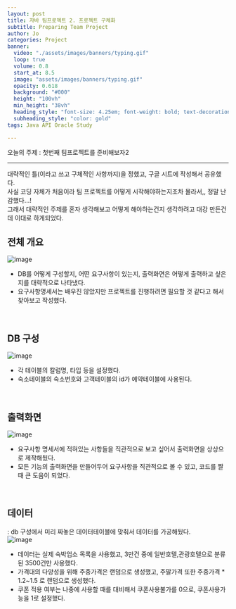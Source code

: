 ```yaml
---
layout: post
title: 자바 팀프로젝트 2. 프로젝트 구체화
subtitle: Preparing Team Project 
author: Jo
categories: Project
banner: 
  video: "./assets/images/banners/typing.gif"
  loop: true
  volume: 0.8
  start_at: 8.5
  image: "assets/images/banners/typing.gif"
  opacity: 0.618
  background: "#000"
  height: "100vh"
  min_height: "38vh"
  heading_style: "font-size: 4.25em; font-weight: bold; text-decoration: underline"
  subheading_style: "color: gold"
tags: Java API Oracle Study

---
```



오늘의 주제 : 첫번째 팀프로젝트를 준비해보자2 <br>
 * * *

대략적인 틀(이라고 쓰고 구체적인 사항까지)을 정했고, 구글 시트에 작성해서 공유했다.<br>
사실 코딩 자체가 처음이라 팀 프로젝트를 어떻게 시작해야하는지조차 몰라서,, 정말 난감했다...!<br>
그래서 대략적인 주제를 혼자 생각해보고 어떻게 해야하는건지 생각하려고 대강 만든건데 이대로 하게되었다.<br>

## 전체 개요
![image](https://github.com/CheeseYoung/cheeseyoung.github.io/assets/132384527/890b3d88-d474-4765-a388-8ea48d4588ee) <br>
- DB를 어떻게 구성할지, 어떤 요구사항이 있는지, 출력화면은 어떻게 출력하고 싶은지를 대략적으로 나타냈다.
- 요구사항명세서는 배우진 않았지만 프로젝트를 진행하려면 필요할 것 같다고 해서 찾아보고 작성했다.
<br>


## DB 구성
![image](https://github.com/CheeseYoung/cheeseyoung.github.io/assets/132384527/d181331a-3e24-4642-96b4-e8b1f3c0a8e0) <br>
- 각 테이블의 칼럼명, 타입 등을 설정했다. 
- 숙소테이블의 숙소번호와 고객테이블의 id가 예약테이블에 사용된다.
<br>

## 출력화면
![image](https://github.com/CheeseYoung/cheeseyoung.github.io/assets/132384527/46281592-3d51-4ca4-82d6-699e7644c845) <br>
- 요구사항 명세서에 적혀있는 사항들을 직관적으로 보고 싶어서 출력화면을 상상으로 제작해뒀다.
- 모든 기능의 출력화면을 만들어두어 요구사항을 직관적으로 볼 수 있고, 코드를 짤 때 큰 도움이 되었다.
<br>

## 데이터
: db 구성에서 미리 짜놓은 데이터테이블에 맞춰서 데이터를 가공해뒀다.<br>
![image](https://github.com/CheeseYoung/cheeseyoung.github.io/assets/132384527/d8fc7390-1f65-4e81-80fd-7766d381ed81) <br>
- 데이터는 실제 숙박업소 목록을 사용했고, 3만건 중에 일반호텔,관광호텔으로 분류된 3500건만 사용했다.
- 가격대의 다양성을 위해 주중가격은 랜덤으로 생성했고, 주말가격 또한 주중가격 * 1.2~1.5 로 랜덤으로 생성했다.
- 쿠폰 적용 여부는 나중에 사용할 때를 대비해서 쿠폰사용불가를 0으로, 쿠폰사용가능을 1로 설정했다.











